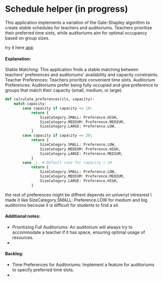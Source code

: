 # Schedule helper (in progress)
This application implements a variation of the Gale-Shapley algorithm to 
create stable schedules for teachers and auditoriums.
Teachers prioritize their preferred time slots, while auditoriums aim 
for optimal occupancy based on group sizes.

try it here [app](https://pakhomovskii-schedule-helper-main-ijejkw.streamlit.app/)

#### Explanation:
Stable Matching: This application finds a stable matching between teachers' 
preferences and auditoriums' availability and capacity constraints.
Teacher Preferences: Teachers prioritize convenient time slots.
Auditorium Preferences:
Auditoriums prefer being fully occupied and 
give preference to groups that match their capacity (small, medium, or large).

```python
def calculate_preferences(cls, capacity):
    match capacity:
        case capacity if capacity <= 10:
            return {
                SizeCategory.SMALL: Preference.HIGH,
                SizeCategory.MEDIUM: Preference.MEDIUM,
                SizeCategory.LARGE: Preference.LOW,
            }
        case capacity if capacity <= 20:
            return {
                SizeCategory.SMALL: Preference.LOW,
                SizeCategory.MEDIUM: Preference.HIGH,
                SizeCategory.LARGE: Preference.MEDIUM,
            }
        case _:  # Default case for capacity > 20
            return {
                SizeCategory.SMALL: Preference.LOW,
                SizeCategory.MEDIUM: Preference.MEDIUM,
                SizeCategory.LARGE: Preference.HIGH,
            }
```

the rest of preferences might be diffrent depends on univeriyt intresrest I made it  like SizeCategory.SMALL: Preference.LOW
for medium and big  auditorims becouse it is difficult for students to find a sit.

#### Additional notes:
- Prioritizing Full Auditoriums: An auditorium will 
always try to accommodate a teacher if it has space, ensuring optimal usage of resources.
- 

#### Backlog:
- Time Preferences for Auditoriums: Implement a feature for auditoriums to specify preferred time slots.
- 
